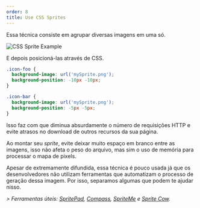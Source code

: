 ```yaml
---
order: 8
title: Use CSS Sprites
---
```


Essa técnica consiste em agrupar diversas imagens em uma só.

<img id="img-sprite" src="http://browserdiet.com/img/sprite-example.jpg" alt="CSS Sprite Example">

E depois posicioná-las através de CSS.

```css
.icon-foo {
  background-image: url('mySprite.png');
  background-position: -10px -10px;
}

.icon-bar {
  background-image: url('mySprite.png');
  background-position: -5px -5px;
}
```

Isso faz com que diminua absurdamente o número de requisições HTTP e evite atrasos no download de outros recursos da sua página.

Ao montar seu *sprite*, evite deixar muito espaço em branco entre as imagens, isso não afeta o peso do arquivo, mas sim o uso de memória para processar o mapa de pixels.

Apesar de extremamente difundida, essa técnica é pouco usada já que os desenvolvedores não utilizam ferramentas que automatizam o processo de geração dessa imagem. Por isso, separamos algumas que podem te ajudar nisso.

 *> Ferramentas úteis: [SpritePad](http://wearekiss.com/spritepad), [Compass](http://compass-style.org/help/tutorials/spriting/), [SpriteMe](http://www.spriteme.org/) e [Sprite Cow](http://www.spritecow.com/).*
